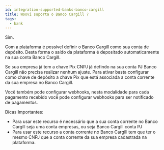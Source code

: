 ```yaml
---
id: integration-supported-banks-banco-cargill
title: Woovi suporta o Banco Cargill ?
tags:
  - bank
---
```


Sim.

Com a plataforma é possível definir o Banco Cargill como sua conta de depósito. Desta forma o saldo da plataforma é depositado automaticamente na sua conta Banco Cargill.

Se sua empresa já tem a chave Pix CNPJ já defindo na sua conta PJ Banco Cargill não precisa realizar nenhum ajuste. Para ativar basta configurar como chave de depósito a chave Pix que está associada a conta corrente da sua empresa no Banco Cargill.

Você também pode configurar webhooks, nesta modalidade para cada pagamento recebido você pode configurar webhooks para ser notificado de pagamentos.

Dicas Importantes:

- Para usar este recurso é necessário que a sua conta corrente no Banco Cargill seja uma conta empresas, ou seja Banco Cargill conta PJ
- Para usar este recurso a conta corrente no Banco Cargill tem que ter o mesmo CNPJ que a conta corrente da sua empresa cadastrada na plataforma.
